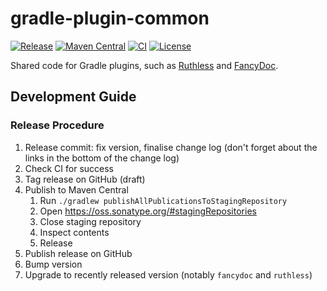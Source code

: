 # gradle-plugin-common

[![Release](https://img.shields.io/github/v/release/LajosCseppento/gradle-plugin-common)](https://github.com/LajosCseppento/gradle-plugin-common/releases)
[![Maven Central](https://img.shields.io/maven-central/v/dev.lajoscseppento.gradle/gradle-plugin-common)](https://search.maven.org/search?q=g:%22dev.lajoscseppento.gradle%22%20AND%20a:%22gradle-plugin-common%22)
[![CI](https://github.com/LajosCseppento/gradle-plugin-common/workflows/CI/badge.svg)](https://github.com/LajosCseppento/gradle-plugin-common/actions)
[![License](https://img.shields.io/github/license/LajosCseppento/gradle-plugin-common)](https://github.com/LajosCseppento/gradle-plugin-common/blob/main/LICENSE)

Shared code for Gradle plugins, such as [Ruthless](https://github.com/LajosCseppento/ruthless)
and [FancyDoc](https://github.com/LajosCseppento/fancydoc).

## Development Guide

### Release Procedure

1. Release commit: fix version, finalise change log (don't forget about the links in the bottom of
   the change log)
2. Check CI for success
3. Tag release on GitHub (draft)
4. Publish to Maven Central
    1. Run `./gradlew publishAllPublicationsToStagingRepository`
    2. Open https://oss.sonatype.org/#stagingRepositories
    3. Close staging repository
    4. Inspect contents
    5. Release
5. Publish release on GitHub
6. Bump version
7. Upgrade to recently released version (notably `fancydoc` and `ruthless`)
